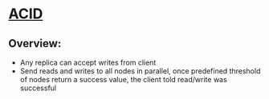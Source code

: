 # [ACID]()

## Overview:
* Any replica can accept writes from client
* Send reads and writes to all nodes in parallel, once predefined threshold of nodes return a success value, the client told read/write was successful
